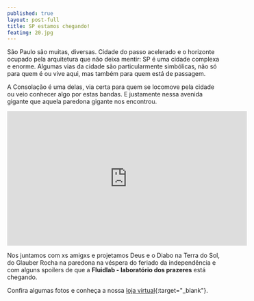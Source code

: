 ```yaml
---
published: true
layout: post-full
title: SP estamos chegando!
featimg: 20.jpg
---
```


São Paulo são muitas, diversas. Cidade do passo acelerado e o horizonte ocupado pela arquitetura que não deixa mentir: SP é uma cidade complexa e enorme.  Algumas vias da cidade são particularmente simbólicas, não só para quem é ou vive aqui, mas também para quem está de passagem.

A Consolação é uma delas, via certa para quem se locomove pela cidade ou veio conhecer algo por estas bandas. E justamente nessa avenida gigante que aquela paredona gigante nos encontrou. 

<iframe width="560" height="315" src="https://www.youtube.com/embed/-rYhfRLTG7s" frameborder="0" allowfullscreen></iframe>

Nos juntamos com xs amigxs e projetamos Deus e o Diabo na Terra do Sol, do Glauber Rocha na paredona na véspera do feriado da independência e  com alguns spoilers de que a **Fluidlab - laboratório dos prazeres** está chegando. 

Confira algumas fotos e conheça a nossa [loja virtual](http://laboratoriodosprazeres.com.br/){:target="_blank"}.

